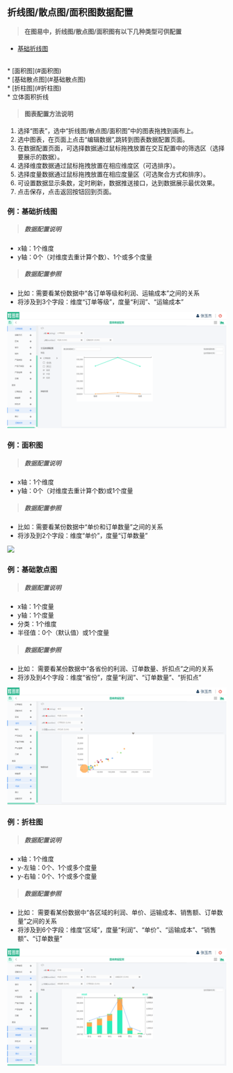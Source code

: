 
## 折线图/散点图/面积图数据配置

>#### 在图易中，折线图/散点图/面积图有以下几种类型可供配置

* [基础折线图](#基础折线图)
</br>
* [面积图](#面积图)
</br>
* [基础散点图](#基础散点图)
</br>
* [折柱图](#折柱图)
</br>
* 立体面积折线


>#### 图表配置方法说明

1.    选择“图表”，选中“折线图/散点图/面积图”中的图表拖拽到画布上。
2.    选中图表，在页面上点击“编辑数据”,跳转到图表数据配置页面。
3.    在数据配置页面，可选择数据通过鼠标拖拽放置在交互配置中的筛选区（选择要展示的数据）。
4.    选择维度数据通过鼠标拖拽放置在相应维度区（可选排序）。
5.    选择度量数据通过鼠标拖拽放置在相应度量区（可选聚合方式和排序）。
6.    可设置数据显示条数，定时刷新，数据推送接口，达到数据展示最优效果。
7.    点击保存，点击返回按钮回到页面。



### <span id="基础折线图">例：基础折线图 </span>

>##### 数据配置说明

 * x轴：1个维度
 * y轴：0个（对维度去重计算个数）、1个或多个度量

>##### 数据配置参照

 * 比如：需要看某份数据中“各订单等级和利润、运输成本”之间的关系
 * 将涉及到3个字段：维度“订单等级”，度量“利润”、“运输成本”

![](/assets/charts/charts_jczxt.jpg)



### <span id="面积图">例：面积图 </span>

>##### 数据配置说明

 * x轴：1个维度
 * y轴：0个（对维度去重计算个数)或1个度量

>##### 数据配置参照

 * 比如：需要看某份数据中“单价和订单数量”之间的关系
 * 将涉及到2个字段：维度“单价”，度量“订单数量”

![](/assets/charts/charts_mjt.jpg)




### <span id="基础散点图">例：基础散点图 </span>

>##### 数据配置说明

 * x轴：1个度量
 * y轴：1个度量
 * 分类：1个维度
 * 半径值：0个（默认值）或1个度量

>##### 数据配置参照

 * 比如： 需要看某份数据中“各省份的利润、订单数量、折扣点”之间的关系
 * 将涉及到4个字段：维度“省份”，度量“利润”、“订单数量”、“折扣点”

![](/assets/charts/charts_jcsdt.jpg)




### <span id="折柱图">例：折柱图</span>

>##### 数据配置说明

 * x轴：1个维度
 * y-左轴：0个、1个或多个度量
 * y-右轴：0个、1个或多个度量

>##### 数据配置参照

 * 比如： 需要看某份数据中“各区域的利润、单价、运输成本、销售额、订单数量”之间的关系
 * 将涉及到6个字段：维度“区域”，度量“利润”、“单价”、“运输成本”、“销售额”、“订单数量”

![](/assets/charts/charts_zzt.jpg)


